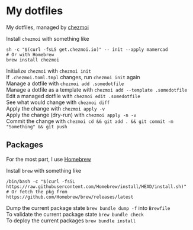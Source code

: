 # My dotfiles

My dotfiles, managed by [chezmoi](https://www.chezmoi.io/)

Install `chezmoi` with something like

```shell
sh -c "$(curl -fsLS get.chezmoi.io)" -- init --apply mamercad
# Or with Homebrew
brew install chezmoi
```

Initialize `chezmoi` with `chezmoi init` \
If `.chezmoi.toml.tmpl` changes, run `chezmoi init` again \
Manage a dotfile with `chezmoi add .somedotfile` \
Manage a dotfile as a template with `chezmoi add --template .somedotfile` \
Edit a managed dotfile with `chezmoi edit .somedotfile` \
See what would change with `chezmoi diff` \
Apply the change with `chezmoi apply -v` \
Apply the change (dry-run) with `chezmoi apply -n -v` \
Commit the change with `chezmoi cd && git add . && git commit -m "Something" && git push`

## Packages

For the most part, I use [Homebrew](https://brew.sh/)

Install `brew` with something like

```shell
/bin/bash -c "$(curl -fsSL https://raw.githubusercontent.com/Homebrew/install/HEAD/install.sh)"
# Or fetch the pkg from https://github.com/Homebrew/brew/releases/latest
```

Dump the current package state `brew bundle dump -f` into `Brewfile` \
To validate the current package state `brew bundle check` \
To deploy the current packages `brew bundle install`
